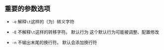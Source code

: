 

## 重要的参数选项

* `-e` 解释`\t`这样的（为）转义字符

* `-E` 不解释`\t`这样的转移字符。 默认行为
  这个默认行为可能被调整、配置修改

* `-n` 不输出末尾的换行符。 默认会添加换行符

